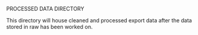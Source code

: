 PROCESSED DATA DIRECTORY

This directory will house cleaned and processed export data after the data stored in raw has been worked on.
